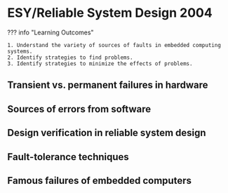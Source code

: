 # ESY/Reliable System Design 2004

??? info "Learning Outcomes"

    1. Understand the variety of sources of faults in embedded computing systems. 
    2. Identify strategies to find problems.
    3. Identify strategies to minimize the effects of problems.

## Transient vs. permanent failures in hardware

## Sources of errors from software

## Design verification in reliable system design

## Fault-tolerance techniques

## Famous failures of embedded computers
